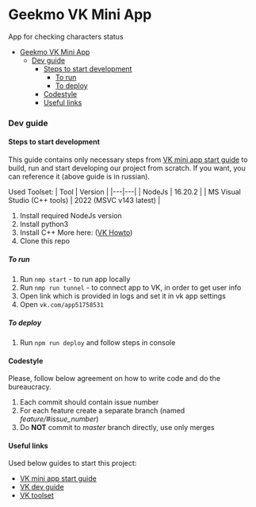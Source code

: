 # Geekmo VK Mini App

App for checking characters status

- [Geekmo VK Mini App](#geekmo-vk-mini-app)
    - [Dev guide](#dev-guide)
      - [Steps to start development](#steps-to-start-development)
        - [To run](#to-run)
        - [To deploy](#to-deploy)
      - [Codestyle](#codestyle)
      - [Useful links](#useful-links)

### Dev guide

#### Steps to start development

This guide contains only necessary steps from [VK mini app start guide](https://dev.vk.com/ru/mini-apps/getting-started) to build, run and start developing our project from scratch. If you want, you can reference it (above guide is in russian).

Used Toolset:
| Tool | Version |
|---|---|
| NodeJs  | 16.20.2 |
| MS Visual Studio (C++ tools) | 2022 (MSVC v143 latest) | 

1. Install required NodeJs version
2. Install python3
3. Install C++
   More here: ([VK Howto](https://dev.vk.com/ru/mini-apps/software-installation))
4. Clone this repo

##### To run
1. Run `nmp start` - to run app locally
2. Run `nmp run tunnel` - to connect app to VK, in order to get user info
3. Open link which is provided in logs and set it in vk app settings
4. Open `vk.com/app51758531` 

##### To deploy
1. Run `npm run deploy` and follow steps in console

#### Codestyle

Please, follow below agreement on how to write code and do the bureaucracy.

1. Each commit should contain issue number
2. For each feature create a separate branch (named *feature/#issue_number*)
3. Do **NOT** commit to *master* branch directly, use only merges

#### Useful links

Used below guides to start this project:
- [VK mini app start guide](https://dev.vk.com/ru/mini-apps/getting-started)
- [VK dev guide](https://vk.com/dev)
- [VK toolset](https://dev.vk.com/ru/mini-apps/software-installation)